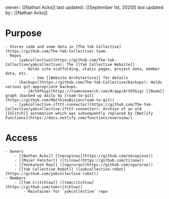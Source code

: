 owner:: [[Nathan Acks]]
last updated:: [[September 1st, 2020]]
last updated by:: [[Nathan Acks]]
# Purpose
    - Stores code and some data in [The Yak Collective](https://github.com/The-Yak-Collective) team.
    - Repos
        - [yakcollective](https://github.com/The-Yak-Collective/yakcollective): The [[Yak Collective Website]]
            - Holds site scaffolding, static pages, project data, member data, etc.
                - See [[Website Architecture]] for details
        - [backups](https://github.com/The-Yak-Collective/backups): Holds various git-appropriate backups.
            - [ArtOfGig](https://roamresearch.com/#/app/ArtOfGig) [[Roam]] graph (backed up daily by [roam-to-git](https://github.com/MatthieuBizien/roam-to-git))
        - [yakcollective-ifttt-connector](https://github.com/The-Yak-Collective/yakcollective-ifttt-connector): Archive of an old [[Glitch]] automation which was subsequently replaced by [Netlify Functions](https://docs.netlify.com/functions/overview/).
# Access
    - Owners
        - [[Nathan Acks]] ([necopinus](https://github.com/necopinus))
        - [[Maier Fenster]] ([tilnow](https://github.com/tilnow))
        - [[Venkatesh Rao]] ([vgururao](https://github.com/vgururao))
        - [[Yak Collective Robot]] ([yakcollective-robot](https://github.com/yakcollective-robot))
    - Members
        - [[Tom Critchlow]] ([tomcritchlow](https://github.com/tomcritchlow))
            - Maintainer for `yakcollective` repo
